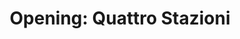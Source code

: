 ---
location: size-matters
title: 'Opening: Quattro Stazioni'
start: 2022-06-24 19:00:00
end: 2022-06-24 22:00:00
---